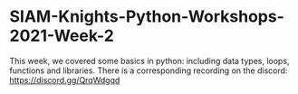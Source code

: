 # SIAM-Knights-Python-Workshops-2021-Week-2
This week, we covered some basics in python: including data types, loops, functions and libraries. There is a corresponding recording on the discord: https://discord.gg/QrqWdgqd 


